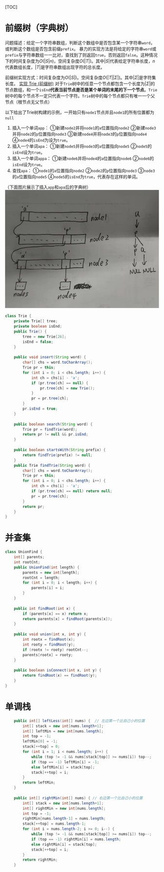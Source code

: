 [TOC]
# 前缀树（字典树）
问题描述：给定一个字符串数组，判断这个数组中是否包含某一个字符串`word`，或判断这个数组是否包含前缀`prefix`。
暴力的实现方法是将给定的字符串`word`或`prefix`与字符串数组一一比对，查找到了则返回`true`，否则返回`false`。这种情况下的时间复杂度为$O(\lvert S \rvert n)$，空间复杂度$O(\lvert T \rvert)$。其中$\lvert S \rvert$代表给定字符串长度，$n$代表数组长度，$\lvert T \rvert$是字符串数组出现字符的总长度。

前缀树实现方式：时间复杂度为$O(\lvert S \rvert)$。空间复杂度$O(\lvert T \rvert \lvert \Sigma \rvert)$。其中$\lvert \Sigma \rvert$是字符集长度。
[实现 Trie (前缀树)](https://leetcode-cn.com/problems/implement-trie-prefix-tree/)
对于`Trie`树中的任意一个节点都包含一个长度为$\lvert \Sigma \rvert$的节点数组，和一个`isEnd`**代表当前节点是否是某个单词的末尾的下一个节点**。`Trie`树中的每个节点不一定只代表一个字符。`Trie`树中的每个节点都只有唯一一个父节点（根节点无父节点）

以下给出了Trie树构建的示例，一开始只有`node1`节点并且`node1`的所有位置都为`null`
1. 插入一个单词`app`：
①新建`node2`并将`node1`的`a`位置指向`node2`
②新建`node3`并将`node2`的`p`位置指向`node3`
③新建`node4`并将`node3`的`p`位置指向`node4`
④`node4`的`isEnd`为设为`true`。
2. 插入一个单词`apa`：
①新建`node5`并将`node3`的`a`位置指向`node5`
②`node5`的`isEnd`设为`true`。
3. 插入一个单词`appa`：
①新建`node6`并将`node4`的`a`位置指向`node6`
②`node6`的`isEnd`设为`true`。
4. 查找`apa`：
①`node1`的`a`位置指向`node2`
②`node2`的`p`位置指向`node3`
③`node3`的`a`位置指向`node5`
④`node5`的`isEnd`为`true`，代表存在这样的单词。

（下面图片展示了插入`app`和`apa`后的字典树）
![字典树-示例](imgs/字典树-示例.jpg)
```java
class Trie {
    private Trie[] tree;
    private boolean isEnd;
    public Trie() {
        tree = new Trie[26];
        isEnd = false;
    }

    public void insert(String word) {
        char[] chs = word.toCharArray();
        Trie pr = this;
        for (int i = 0; i < chs.length; i++) {
            int ch = chs[i] - 'a';
            if (pr.tree[ch] == null) {
                pr.tree[ch] = new Trie();
            }
            pr = pr.tree[ch];
        }
        pr.isEnd = true;
    }

    public boolean search(String word) {
        Trie pr = findTrie(word);
        return pr != null && pr.isEnd;
    }

    public boolean startsWith(String prefix) {
        return findTrie(prefix) != null;
    }
    public Trie findTrie(String word) {
        char[] chs = word.toCharArray();
        Trie pr = this;
        for (int i = 0; i < chs.length; i++) {
            int ch = chs[i] - 'a';
            if (pr.tree[ch] == null) return null;
            pr = pr.tree[ch];
        }
        return pr;
    }
}
```

# 并查集
```java
class UnionFind {
    int[] parents;
    int rootCnt;
    public UnionFind(int length) {
        parents = new int[length];
        rootCnt = length;
        for (int i = 0; i < length; i++) {
            parents[i] = i;
        }
    }

    public int findRoot(int x) {
        if (parents[x] == x) return x;
        return parents[x] = findRoot(parents[x]);
    }

    public void union(int x, int y) {
        int rootx = findRoot(x);
        int rooty = findRoot(y);
        if (rootx != rooty) rootCnt--;
        parents[rootx] = rooty;
    }

    public boolean isConnect(int x, int y) {
        return findRoot(x) == findRoot(y);
    }
}
```

# 单调栈
```java
    public int[] leftLess(int[] nums) {  // 左边第一个比自己小的位置
        int[] stack = new int[nums.length+1];
        int[] leftMin = new int[nums.length];
        int top = -1;
        leftMin[0] = -1;
        stack[++top] = 0;
        for (int i = 1; i < nums.length; i++) {
            while (top != -1 && nums[stack[top]] >= nums[i]) top--;
            if (top == -1) leftMin[i] = -1;
            else leftMin[i] = stack[top];
            stack[++top] = i;
        }
        return leftMin;
    }

    public int[] rightMin(int[] nums) { // 右边第一个比自己小的位置
        int[] stack = new int[nums.length+1];
        int[] rightMin = new int[nums.length];
        int top = -1;
        rightMin[nums.length-1] = nums.length;
        stack[++top] = nums.length-1;
        for (int i = nums.length-2; i >= 0; i--) {
            while (top != -1 && nums[stack[top]] >= nums[i]) top--;
            if (top == -1) rightMin[i] = nums.length;
            else rightMin[i] = stack[top];
            stack[++top] = i;
        }
        return rightMin;
    }
```